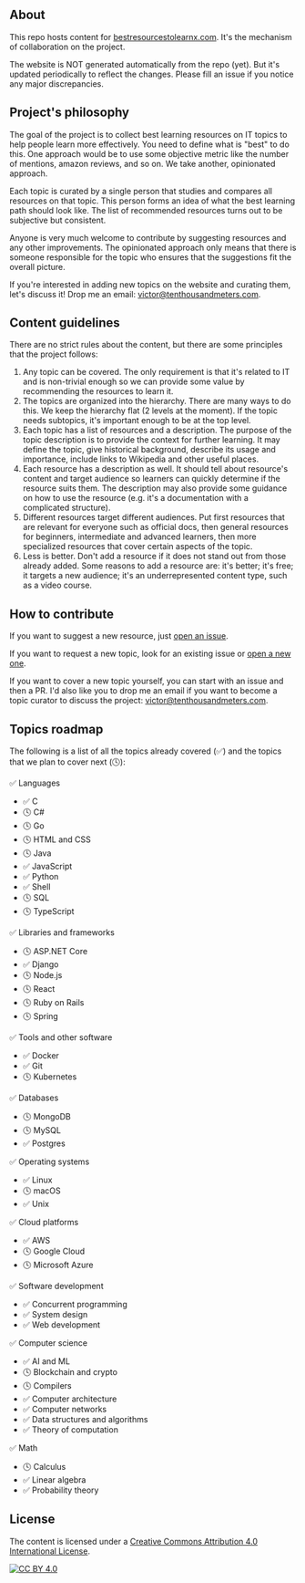 ## About

This repo hosts content for [bestresourcestolearnx.com](https://bestresourcestolearnx.com/). It's the mechanism of collaboration on the project.

The website is NOT generated automatically from the repo (yet). But it's updated periodically to reflect the changes. Please fill an issue if you notice any major discrepancies.

## Project's philosophy

The goal of the project is to collect best learning resources on IT topics to help people learn more effectively. You need to define what is "best" to do this. One approach would be to use some objective metric like the number of mentions, amazon reviews, and so on. We take another, opinionated approach.

Each topic is curated by a single person that studies and compares all resources on that topic. This person forms an idea of what the best learning path should look like. The list of recommended resources turns out to be subjective but consistent.

Anyone is very much welcome to contribute by suggesting resources and any other improvements. The opinionated approach only means that there is someone responsible for the topic who ensures that the suggestions fit the overall picture.

If you're interested in adding new topics on the website and curating them, let's discuss it! Drop me an email: victor@tenthousandmeters.com.

## Content guidelines

There are no strict rules about the content, but there are some principles that the project follows:

1. Any topic can be covered. The only requirement is that it's related to IT and is non-trivial enough so we can provide some value by recommending the resources to learn it.
2. The topics are organized into the hierarchy. There are many ways to do this. We keep the hierarchy flat (2 levels at the moment). If the topic needs subtopics, it's important enough to be at the top level.
3. Each topic has a list of resources and a description. The purpose of the topic description is to provide the context for further learning. It may define the topic, give historical background, describe its usage and importance, include links to Wikipedia and other useful places.
4. Each resource has a description as well. It should tell about resource's content and target audience so learners can quickly determine if the resource suits them. The description may also provide some guidance on how to use the resource (e.g. it's a documentation with a complicated structure).
5. Different resources target different audiences. Put first resources that are relevant for everyone such as official docs, then general resources for beginners, intermediate and advanced learners, then more specialized resources that cover certain aspects of the topic.
6. Less is better. Don't add a resource if it does not stand out from those already added. Some reasons to add a resource are: it's better; it's free; it targets a new audience; it's an underrepresented content type, such as a video course.

## How to contribute

If you want to suggest a new resource, just [open an issue](https://github.com/r4victor/brtlx/issues/new?assignees=&labels=new+resource&template=new-resource.md&title=Add+%7Btopic_name%7D+resource+%7Bresource_title%7D).

If you want to request a new topic, look for an existing issue or [open a new one](https://github.com/r4victor/brtlx/issues/new).

If you want to cover a new topic yourself, you can start with an issue and then a PR. I'd also like you to drop me an email if you want to become a topic curator to discuss the project: victor@tenthousandmeters.com.

## Topics roadmap

The following is a list of all the topics already covered (✅) and the topics that we plan to cover next (🕓):

✅ Languages
* ✅ C
* 🕓 C#
* 🕓 Go
* 🕓 HTML and CSS
* 🕓 Java
* ✅ JavaScript
* ✅ Python
* ✅ Shell
* 🕓 SQL
* 🕓 TypeScript

✅ Libraries and frameworks
* 🕓 ASP.NET Core
* ✅ Django
* 🕓 Node.js
* 🕓 React
* 🕓 Ruby on Rails
* 🕓 Spring

✅ Tools and other software
* ✅ Docker
* ✅ Git
* 🕓 Kubernetes

✅ Databases
* 🕓 MongoDB
* 🕓 MySQL
* ✅ Postgres

✅ Operating systems
* ✅ Linux
* 🕓 macOS
* ✅ Unix

✅ Cloud platforms
* ✅ AWS
* 🕓 Google Cloud
* 🕓 Microsoft Azure

✅ Software development
* ✅ Concurrent programming
* ✅ System design
* ✅ Web development

✅ Computer science
* ✅ AI and ML
* 🕓 Blockchain and crypto
* 🕓 Compilers
* ✅ Computer architecture
* ✅ Computer networks
* ✅ Data structures and algorithms
* ✅ Theory of computation

✅ Math
* 🕓 Calculus
* ✅ Linear algebra
* ✅ Probability theory

## License

The content is licensed under a
[Creative Commons Attribution 4.0 International License][cc-by].

[![CC BY 4.0][cc-by-image]][cc-by]

[cc-by]: http://creativecommons.org/licenses/by/4.0/
[cc-by-image]: https://i.creativecommons.org/l/by/4.0/88x31.png
